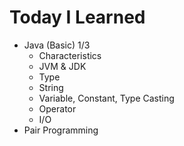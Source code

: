 # Today I Learned

- Java (Basic) 1/3
   - Characteristics
   - JVM & JDK
   - Type
   - String
   - Variable, Constant, Type Casting
   - Operator
   - I/O
- Pair Programming
